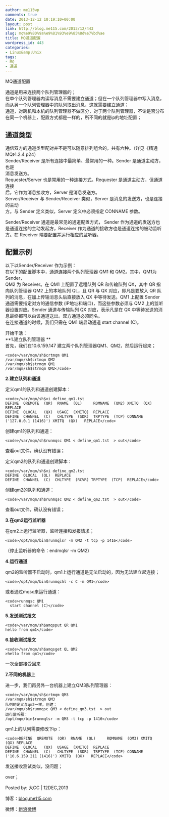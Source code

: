 ```yaml
---
author: me115wp
comments: true
date: 2013-12-12 10:19:10+00:00
layout: post
link: http://blog.me115.com/2013/12/443
slug: mq%e9%80%9a%e9%81%93%e9%85%8d%e7%bd%ae
title: MQ通道配置
wordpress_id: 443
categories:
- Linux&amp;Unix
tags:
- MQ
- 通道
---
```


MQ通道配置





通道是用来连接两个队列管理器的；      
在单个队列管理器内读写消息不需要建立通道；但在一个队列管理器中写入消息，而从另一个队列管理器中的队列取出消息，这就需要建立通道；       
通道，对跨机和本机的队列管理器不做区分，对于两个队列管理器，不论是否分布在同一个机器上，配置方式都是一样的，所不同的就是ip的地址配置；





## 通道类型





通信双方的通道类型配对并不是可以随意排列组合的，共有六种。（详见《精通MQ》1.2.4 p24）      
Sender/Receiver 是所有连接中最简单、最常用的一种。Sender 是通道主动方，也是       
消息发送方。       
Requester/Server 也是常用的一种连接方式。Requester 是通道主动方，但通道连接       
后，它作为消息接收方，Server 是消息发送方。       
Server/Receiver 与 Sender/Receiver 类似，Server 是消息的发送方，也是连接的主动       
方。与 Sender 定义类似，Server 定义中必须指定 CONNAME 参数。 





Sender/Receiver 通道是最常见的通道配置方式， Sender 作为通道的发送方也是通道连接的主动发起方，Receiver 作为通道的接收方也是通道连接的被动监听方。在 Receiver 端要配置并运行相应的监听器。 





## 配置示例





以下以Sender/Receiver 作为示例：      
在以下的配置脚本中，通道连接两个队列管理器 QM1 和 QM2。其中，QM1为 Sender，       
QM2 为 Receiver。在 QM1 上配置了远程队列 QR 和传输队列 QX，其中 QR 指向队列管理器 QM2 上的本地队列 QL，且 QR 与 QX 对应，即凡是要放入 QR 队列的消息，在加上传输消息头后直接放入 QX 中等待发送。QM1 上配置 Sender 通道需要指定对方的通信参数 (IP地址和端口)，而这些参数必须与 QM2 上的监听器设置对应。Sender 通道与传输队列 QX 对应，表示凡是在 QX 中等待发送的消息最终都可以由该通道送出。双方通道必须同名。       
在连接通道的时候，我们只需在 QM1 端启动通道 start channel (C)。





开始干活：      
**1.建立队列管理器 **      
首先，我们在10.6.159.147 建立两个队列管理器QM1、QM2，然后运行起来；




    
    <code>/var/mqm/sh$crtmqm QM1
    /var/mqm/sh$crtmqm QM2
    /var/mqm/sh$strmqm QM1
    /var/mqm/sh$strmqm QM2</code>





**2.建立队列和通道** 

    
定义qm1的队列和通道创建脚本：




    
    <code>/var/mqm/sh$vi define_qm1.tst 
    DEFINE  QREMOTE  (QR)  RNAME  (QL)     RQMNAME  (QM2) XMITQ  (QX) REPLACE
    DEFINE  QLOCAL   (QX)  USAGE  (XMITQ)  REPLACE
    DEFINE  CHANNEL  (C)   CHLTYPE  (SDR)  TRPTYPE  (TCP) CONNAME  ('127.0.0.1 (1416)') XMITQ  (QX)   REPLACE</code>





创建qm1的队列和通道：




    
    <code>/var/mqm/sh$runmqsc QM1 < define_qm1.tst  > out</code>





查看out文件，确认没有错误；





定义qm2的队列和通道创建脚本：




    
    <code>/var/mqm/sh$vi define_qm2.tst 
    DEFINE  QLOCAL  (QL)  REPLACE 
    DEFINE  CHANNEL  (C)  CHLTYPE  (RCVR) TRPTYPE  (TCP)  REPLACE</code>





创建qm2的队列和通道：




    
    <code>/var/mqm/sh$runmqsc QM2 < define_qm2.tst  > out</code>





查看out文件，确认没有错误；





**3.在qm2运行监听器** 

    
在qm2上运行监听器，监听连接和发报请求；




    
    <code>/opt/mqm/bin$runmqlsr -m QM2 -t tcp -p 1416</code>





（停止监听器的命令：endmqlsr -m QM2）





**4.运行通道** 

    
qm2的监听器不启动时，qm1上运行通道是无法启动的，因为无法建立起连接；




    
    <code>/opt/mqm/bin$runmqchl -c C -m QM1</code>





或者通过mqsc来运行通道：




    
    <code>runmqsc QM1 
      start channel (C)</code>





**5.发送测试报文**




    
    <code>/var/mqm/sh$amqsput QR QM1 
    hello from qm1</code>





**6.接收测试报文**




    
    <code>/var/mqm/sh$amqsget QL QM2
    >hello from qm1</code>





一次全部接受回来





**7.不同的机器上** 

    
进一步，我们再另外一台机器上建立QM3队列管理器：




    
    <code>/var/mqm/sh$crtmqm QM3
    /var/mqm/sh$strmqm QM3
    队列的定义与qm2一样，创建：
    /var/mqm/sh$runmqsc QM3 < define_qm3.tst  > out
    运行监听器：
    /opt/mqm/bin$runmqlsr -m QM3 -t tcp -p 1416</code>





qm1上的队列需要修改下ip：




    
    <code>DEFINE  QREMOTE  (QR)  RNAME  (QL)     RQMNAME  (QM3) XMITQ  (QX) REPLACE
    DEFINE  QLOCAL   (QX)  USAGE  (XMITQ)  REPLACE
    DEFINE  CHANNEL  (C)   CHLTYPE  (SDR)  TRPTYPE  (TCP) CONNAME  ('10.6.159.211 (1416)') XMITQ  (QX)   REPLACE</code>





发送接收测试类似，没问题；





over； 
    
Posted by: 大CC | 12DEC,2013 

    
博客：[blog.me115.com](http://blog.me115.com) 

    
微博：[新浪微博](http://weibo.com/bigcc115)



